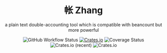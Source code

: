 <div align="center">
    <h1>帐 Zhang</h1>
    <p>a plain text double-accounting tool which is compatible with beancount but more powerful</p>
    <img alt="GitHub Workflow Status" src="https://img.shields.io/github/workflow/status/kilerd/zhang/Develop%20Build"> <a href="https://crates.io/crates/zhang"><img alt="Crates.io" src="https://img.shields.io/crates/v/zhang"></a> <img src='https://coveralls.io/repos/github/Kilerd/zhang/badge.svg?branch=main' alt='Coverage Status' /> <img alt="Crates.io (recent)" src="https://img.shields.io/crates/dr/zhang"> <img alt="Crates.io" src="https://img.shields.io/crates/l/zhang">
</div>
